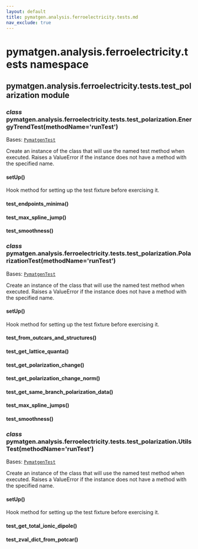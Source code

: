 ```yaml
---
layout: default
title: pymatgen.analysis.ferroelectricity.tests.md
nav_exclude: true
---
```


# pymatgen.analysis.ferroelectricity.tests namespace


## pymatgen.analysis.ferroelectricity.tests.test_polarization module


### _class_ pymatgen.analysis.ferroelectricity.tests.test_polarization.EnergyTrendTest(methodName='runTest')
Bases: [`PymatgenTest`](pymatgen.util.md#pymatgen.util.testing.PymatgenTest)

Create an instance of the class that will use the named test
method when executed. Raises a ValueError if the instance does
not have a method with the specified name.


#### setUp()
Hook method for setting up the test fixture before exercising it.


#### test_endpoints_minima()

#### test_max_spline_jump()

#### test_smoothness()

### _class_ pymatgen.analysis.ferroelectricity.tests.test_polarization.PolarizationTest(methodName='runTest')
Bases: [`PymatgenTest`](pymatgen.util.md#pymatgen.util.testing.PymatgenTest)

Create an instance of the class that will use the named test
method when executed. Raises a ValueError if the instance does
not have a method with the specified name.


#### setUp()
Hook method for setting up the test fixture before exercising it.


#### test_from_outcars_and_structures()

#### test_get_lattice_quanta()

#### test_get_polarization_change()

#### test_get_polarization_change_norm()

#### test_get_same_branch_polarization_data()

#### test_max_spline_jumps()

#### test_smoothness()

### _class_ pymatgen.analysis.ferroelectricity.tests.test_polarization.UtilsTest(methodName='runTest')
Bases: [`PymatgenTest`](pymatgen.util.md#pymatgen.util.testing.PymatgenTest)

Create an instance of the class that will use the named test
method when executed. Raises a ValueError if the instance does
not have a method with the specified name.


#### setUp()
Hook method for setting up the test fixture before exercising it.


#### test_get_total_ionic_dipole()

#### test_zval_dict_from_potcar()